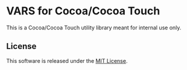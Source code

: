 # VARS for Cocoa/Cocoa Touch

This is a Cocoa/Cocoa Touch utility library meant for internal use only.

## License

This software is released under the [MIT License](http://opensource.org/licenses/MIT).
